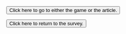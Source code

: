 
<!DOCTYPE html>

<html xmlns="http://www.w3.org/1999/xhtml" xml:lang="en" lang="en">
<head>
<title>Study Link Site</title>
<script src="https://ajax.googleapis.com/ajax/libs/jquery/3.3.1/jquery.min.js"></script>
<script src="Javascript/scripty.js"></script>
<link href="https://fonts.googleapis.com/css?family=Staatliches" rel="stylesheet"> 




<link rel="stylesheet" type="text/css" href="Css/Sylesheet.css">

</head>
<body>

<script type="text/javascript">
function randomlinks1(){
    var myrandom=Math.round(Math.random()*1)
    var links=new Array()
    links[0]="https://shmeeb.itch.io/citation-needed"
    links[1]="https://www.bbc.co.uk/news/av/stories-51974040"
 
    window.location=links[myrandom]
}
</script>
<form>
<input type="button" value="Click here to go to either the game or the article." onClick="randomlinks1()">
</form>


<script type="text/javascript">
function randomlinks2(){
    var myrandom=Math.round(Math.random()*1)
    var links=new Array()
    links[0]="https://forms.office.com/r/94nXQt2cyA"
    links[1]="https://forms.office.com/r/mPsSaZm4Ms"
 
    window.location=links[myrandom]
}
</script>
<form>
<input type="button" value="Click here to return to the survey." onClick="randomlinks2()">
</form>

</body>
</html>